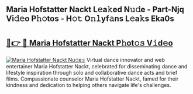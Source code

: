 ## Maria Hofstatter Nackt L𝚎a𝚔ed N𝚞𝚍e - Part-Njq Vi𝚍𝚎o P𝚑𝚘tos - H𝚘𝚝 O𝚗𝚕yf𝚊ns L𝚎a𝚔s Eka0s

# <h2><a href="http://kf13ct.oniu.top/?m=Maria+Hofstatter+Nackt">🔗👉 🔴 Maria Hofstatter Nackt P𝚑ot𝚘𝚜 V𝚒d𝚎o</a></h2>

[![Maria Hofstatter Nackt Nu𝚍e𝚜](https://i.imgur.com/0qMVB7G.gif)](http://kf13ct.oniu.top/?m=Maria+Hofstatter+Nackt)
Virtual dance innovator and web entertainer Maria Hofstatter Nackt, celebrated for disseminating dance and lifestyle inspiration through solo and collaborative dance acts and brief films. Compassionate counselor Maria Hofstatter Nackt, famed for their kindness and dedication to helping others navigate life's challenges.  
